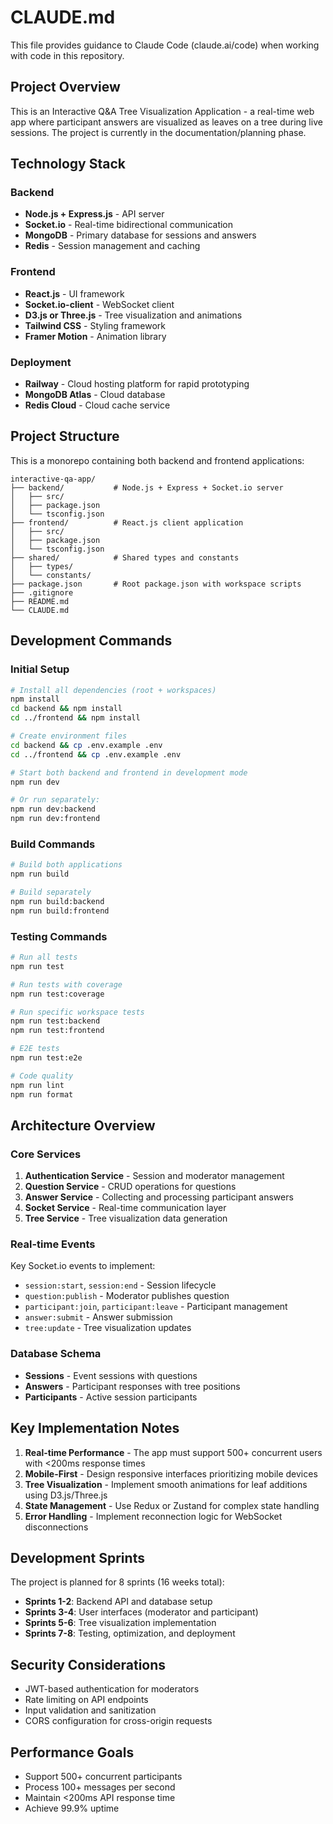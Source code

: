 # CLAUDE.md

This file provides guidance to Claude Code (claude.ai/code) when working with code in this repository.

## Project Overview

This is an Interactive Q&A Tree Visualization Application - a real-time web app where participant answers are visualized as leaves on a tree during live sessions. The project is currently in the documentation/planning phase.

## Technology Stack

### Backend
- **Node.js + Express.js** - API server
- **Socket.io** - Real-time bidirectional communication
- **MongoDB** - Primary database for sessions and answers
- **Redis** - Session management and caching

### Frontend
- **React.js** - UI framework
- **Socket.io-client** - WebSocket client
- **D3.js or Three.js** - Tree visualization and animations
- **Tailwind CSS** - Styling framework
- **Framer Motion** - Animation library

### Deployment
- **Railway** - Cloud hosting platform for rapid prototyping
- **MongoDB Atlas** - Cloud database
- **Redis Cloud** - Cloud cache service

## Project Structure

This is a monorepo containing both backend and frontend applications:

```
interactive-qa-app/
├── backend/           # Node.js + Express + Socket.io server
│   ├── src/
│   ├── package.json
│   └── tsconfig.json
├── frontend/          # React.js client application
│   ├── src/
│   ├── package.json
│   └── tsconfig.json
├── shared/            # Shared types and constants
│   ├── types/
│   └── constants/
├── package.json       # Root package.json with workspace scripts
├── .gitignore
├── README.md
└── CLAUDE.md
```

## Development Commands

### Initial Setup
```bash
# Install all dependencies (root + workspaces)
npm install
cd backend && npm install
cd ../frontend && npm install

# Create environment files
cd backend && cp .env.example .env
cd ../frontend && cp .env.example .env

# Start both backend and frontend in development mode
npm run dev

# Or run separately:
npm run dev:backend
npm run dev:frontend
```

### Build Commands
```bash
# Build both applications
npm run build

# Build separately
npm run build:backend
npm run build:frontend
```

### Testing Commands
```bash
# Run all tests
npm run test

# Run tests with coverage
npm run test:coverage

# Run specific workspace tests
npm run test:backend
npm run test:frontend

# E2E tests
npm run test:e2e

# Code quality
npm run lint
npm run format
```

## Architecture Overview

### Core Services
1. **Authentication Service** - Session and moderator management
2. **Question Service** - CRUD operations for questions
3. **Answer Service** - Collecting and processing participant answers
4. **Socket Service** - Real-time communication layer
5. **Tree Service** - Tree visualization data generation

### Real-time Events
Key Socket.io events to implement:
- `session:start`, `session:end` - Session lifecycle
- `question:publish` - Moderator publishes question
- `participant:join`, `participant:leave` - Participant management
- `answer:submit` - Answer submission
- `tree:update` - Tree visualization updates

### Database Schema
- **Sessions** - Event sessions with questions
- **Answers** - Participant responses with tree positions
- **Participants** - Active session participants

## Key Implementation Notes

1. **Real-time Performance** - The app must support 500+ concurrent users with <200ms response times
2. **Mobile-First** - Design responsive interfaces prioritizing mobile devices
3. **Tree Visualization** - Implement smooth animations for leaf additions using D3.js/Three.js
4. **State Management** - Use Redux or Zustand for complex state handling
5. **Error Handling** - Implement reconnection logic for WebSocket disconnections

## Development Sprints

The project is planned for 8 sprints (16 weeks total):
- **Sprints 1-2**: Backend API and database setup
- **Sprints 3-4**: User interfaces (moderator and participant)
- **Sprints 5-6**: Tree visualization implementation
- **Sprints 7-8**: Testing, optimization, and deployment

## Security Considerations

- JWT-based authentication for moderators
- Rate limiting on API endpoints
- Input validation and sanitization
- CORS configuration for cross-origin requests

## Performance Goals

- Support 500+ concurrent participants
- Process 100+ messages per second
- Maintain <200ms API response time
- Achieve 99.9% uptime